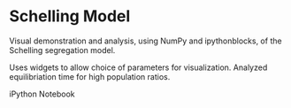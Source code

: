 # Schelling Model
Visual demonstration and analysis, using NumPy and ipythonblocks, of the Schelling segregation model.

Uses widgets to allow choice of parameters for visualization.
Analyzed equilibriation time for high population ratios.

iPython Notebook
